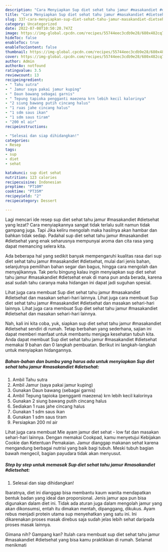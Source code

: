 ```yaml
---
description: "Cara Menyiapkan Sup diet sehat tahu jamur #masakandiet #dietsehat, Sempurna"
title: "Cara Menyiapkan Sup diet sehat tahu jamur #masakandiet #dietsehat, Sempurna"
slug: 337-cara-menyiapkan-sup-diet-sehat-tahu-jamur-masakandiet-dietsehat-sempurna
category: Uncategorized
date: 2022-07-08T10:50:20.747Z
image: https://img-global.cpcdn.com/recipes/55744eec3cdb9e28/680x482cq70/sup-diet-sehat-tahu-jamur-masakandiet-dietsehat-foto-resep-utama.jpg
hideToc: false
enableToc: true
enableTocContent: false
thumbnail: https://img-global.cpcdn.com/recipes/55744eec3cdb9e28/680x482cq70/sup-diet-sehat-tahu-jamur-masakandiet-dietsehat-foto-resep-utama.jpg
cover: https://img-global.cpcdn.com/recipes/55744eec3cdb9e28/680x482cq70/sup-diet-sehat-tahu-jamur-masakandiet-dietsehat-foto-resep-utama.jpg
author: Admin
authorAv: notfound
ratingvalue: 3.5
reviewcount: 13
recipeingredient:
- " Tahu sutra"
- " Jamur saya pakai jamur kuping"
- " Daun bawang sebagai garnis"
- " Tepung tapioka pengganti maezena krn lebih kecil kalorinya"
- "2 siung bawang putih cincang halus"
- "1 ruas jahe cincang halus"
- "1 sdm saus ikan"
- "1 sdm saus tiram"
- "200 ml air"
recipeinstructions:

- "Selesai dan siap dihidangkan!"
categories:
- Resep
tags:
- sup
- diet
- sehat

katakunci: sup diet sehat 
nutrition: 123 calories
recipecuisine: Indonesian
preptime: "PT10M"
cooktime: "PT35M"
recipeyield: "2"
recipecategory: Dessert

---
```



Lagi mencari ide resep sup diet sehat tahu jamur #masakandiet #dietsehat yang lezat? Cara menyiapkannya sangat tidak terlalu sulit namun tidak gampang juga. Tapi Jika keliru mengolah maka hasilnya akan hambar dan bahkan tidak sedap. Padahal sup diet sehat tahu jamur #masakandiet #dietsehat yang enak seharusnya mempunyai aroma dan cita rasa yang dapat memancing selera kita.


Ada beberapa hal yang sedikit banyak mempengaruhi kualitas rasa dari sup diet sehat tahu jamur #masakandiet #dietsehat, mulai dari jenis bahan, selanjutnya pemilihan bahan segar dan bagus, hingga cara mengolah dan menyajikannya. Tak perlu bingung kalau ingin menyiapkan sup diet sehat tahu jamur #masakandiet #dietsehat enak di mana pun anda berada, karena asal sudah tahu caranya maka hidangan ini dapat jadi suguhan spesial.

Lihat juga cara membuat Sup diet sehat tahu jamur #masakandiet #dietsehat dan masakan sehari-hari lainnya. Lihat juga cara membuat Sup diet sehat tahu jamur #masakandiet #dietsehat dan masakan sehari-hari lainnya. Lihat juga cara membuat Sup diet sehat tahu jamur #masakandiet #dietsehat dan masakan sehari-hari lainnya.


Nah, kali ini kita coba, yuk, siapkan sup diet sehat tahu jamur #masakandiet #dietsehat sendiri di rumah. Tetap berbahan yang sederhana, sajian ini dapat memberi manfaat untuk membantu menjaga kesehatan tubuh kita. Anda dapat membuat Sup diet sehat tahu jamur #masakandiet #dietsehat memakai 9 bahan dan 0 langkah pembuatan. Berikut ini langkah-langkah untuk menyiapkan hidangannya.

<!--inarticleads1-->

##### Bahan-bahan dan bumbu yang harus ada untuk menyiapkan Sup diet sehat tahu jamur #masakandiet #dietsehat:

1. Ambil  Tahu sutra
1. Ambil  Jamur (saya pakai jamur kuping)
1. Gunakan  Daun bawang (sebagai garnis)
1. Ambil  Tepung tapioka (pengganti maezena) krn lebih kecil kalorinya
1. Gunakan 2 siung bawang putih cincang halus
1. Sediakan 1 ruas jahe cincang halus
1. Gunakan 1 sdm saus ikan
1. Gunakan 1 sdm saus tiram
1. Persiapkan 200 ml air


Lihat juga cara membuat Mie ayam jamur diet sehat - low fat dan masakan sehari-hari lainnya. Dengan memakai Cookpad, kamu menyetujui Kebijakan Cookie dan Ketentuan Pemakaian. Jamur dianggap makanan sehat karena mengandung berbagai nutrisi yang baik bagi tubuh. Meski tubuh bagian bawah mengecil, bagian payudara tidak akan menyusut. 

<!--inarticleads2-->

##### Step by step untuk memasak Sup diet sehat tahu jamur #masakandiet #dietsehat:


1. Selesai dan siap dihidangkan!

Ibaratnya, diet ini dianggap bisa membantu kaum wanita mendapatkan bentuk badan yang ideal dan proporsional. Jenis jamur apa pun bisa digunakan dalam diet ini. Tidak ada aturan juga dalam mengolah jamur yang akan dikonsumsi, entah itu dimakan mentah, dipanggang, dikukus. Ayam rebus menjadi protein utama sup menyehatkan yang satu ini. Ini dikarenakan proses masak direbus saja sudah jelas lebih sehat daripada proses masak lainnya. 

Gimana nih? Gampang kan? Itulah cara membuat sup diet sehat tahu jamur #masakandiet #dietsehat yang bisa kamu praktikkan di rumah. Selamat menikmati
